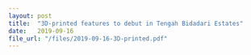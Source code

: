 ```yaml
---
layout: post
title:  "3D-printed features to debut in Tengah Bidadari Estates"
date:   2019-09-16
file_url: "/files/2019-09-16-3D-printed.pdf"
---
```

